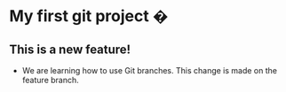# My first git project �
## This is a new feature!
- We are learning how to use Git branches.
This change is made on the feature branch.
